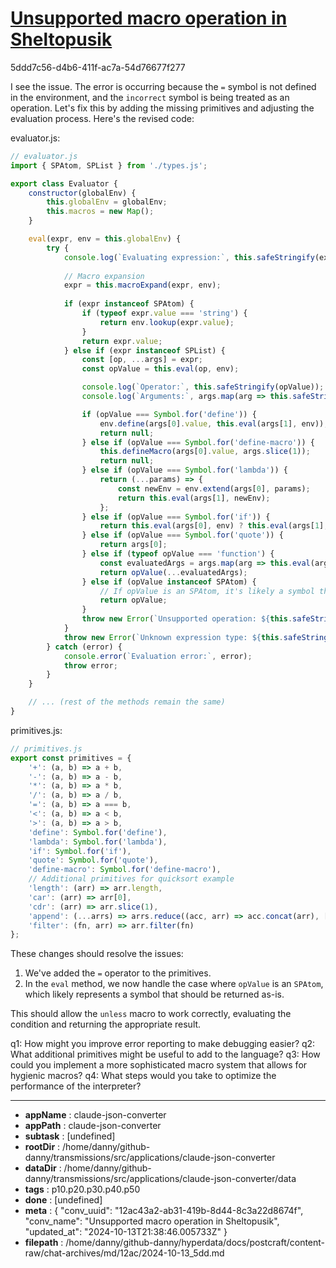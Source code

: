 # [Unsupported macro operation in Sheltopusik](https://claude.ai/chat/12ac43a2-ab31-419b-8d44-8c3a22d8674f)

5ddd7c56-d4b6-411f-ac7a-54d76677f277

 I see the issue. The error is occurring because the `=` symbol is not defined in the environment, and the `incorrect` symbol is being treated as an operation. Let's fix this by adding the missing primitives and adjusting the evaluation process. Here's the revised code:

evaluator.js:
```javascript
// evaluator.js
import { SPAtom, SPList } from './types.js';

export class Evaluator {
    constructor(globalEnv) {
        this.globalEnv = globalEnv;
        this.macros = new Map();
    }

    eval(expr, env = this.globalEnv) {
        try {
            console.log(`Evaluating expression:`, this.safeStringify(expr));
            
            // Macro expansion
            expr = this.macroExpand(expr, env);
            
            if (expr instanceof SPAtom) {
                if (typeof expr.value === 'string') {
                    return env.lookup(expr.value);
                }
                return expr.value;
            } else if (expr instanceof SPList) {
                const [op, ...args] = expr;
                const opValue = this.eval(op, env);

                console.log(`Operator:`, this.safeStringify(opValue));
                console.log(`Arguments:`, args.map(arg => this.safeStringify(arg)));

                if (opValue === Symbol.for('define')) {
                    env.define(args[0].value, this.eval(args[1], env));
                    return null;
                } else if (opValue === Symbol.for('define-macro')) {
                    this.defineMacro(args[0].value, args.slice(1));
                    return null;
                } else if (opValue === Symbol.for('lambda')) {
                    return (...params) => {
                        const newEnv = env.extend(args[0], params);
                        return this.eval(args[1], newEnv);
                    };
                } else if (opValue === Symbol.for('if')) {
                    return this.eval(args[0], env) ? this.eval(args[1], env) : this.eval(args[2], env);
                } else if (opValue === Symbol.for('quote')) {
                    return args[0];
                } else if (typeof opValue === 'function') {
                    const evaluatedArgs = args.map(arg => this.eval(arg, env));
                    return opValue(...evaluatedArgs);
                } else if (opValue instanceof SPAtom) {
                    // If opValue is an SPAtom, it's likely a symbol that should be returned as-is
                    return opValue;
                }
                throw new Error(`Unsupported operation: ${this.safeStringify(opValue)}`);
            }
            throw new Error(`Unknown expression type: ${this.safeStringify(expr)}`);
        } catch (error) {
            console.error(`Evaluation error:`, error);
            throw error;
        }
    }

    // ... (rest of the methods remain the same)
}
```

primitives.js:
```javascript
// primitives.js
export const primitives = {
    '+': (a, b) => a + b,
    '-': (a, b) => a - b,
    '*': (a, b) => a * b,
    '/': (a, b) => a / b,
    '=': (a, b) => a === b,
    '<': (a, b) => a < b,
    '>': (a, b) => a > b,
    'define': Symbol.for('define'),
    'lambda': Symbol.for('lambda'),
    'if': Symbol.for('if'),
    'quote': Symbol.for('quote'),
    'define-macro': Symbol.for('define-macro'),
    // Additional primitives for quicksort example
    'length': (arr) => arr.length,
    'car': (arr) => arr[0],
    'cdr': (arr) => arr.slice(1),
    'append': (...arrs) => arrs.reduce((acc, arr) => acc.concat(arr), []),
    'filter': (fn, arr) => arr.filter(fn)
};
```

These changes should resolve the issues:

1. We've added the `=` operator to the primitives.
2. In the `eval` method, we now handle the case where `opValue` is an `SPAtom`, which likely represents a symbol that should be returned as-is.

This should allow the `unless` macro to work correctly, evaluating the condition and returning the appropriate result.

q1: How might you improve error reporting to make debugging easier?
q2: What additional primitives might be useful to add to the language?
q3: How could you implement a more sophisticated macro system that allows for hygienic macros?
q4: What steps would you take to optimize the performance of the interpreter?

---

* **appName** : claude-json-converter
* **appPath** : claude-json-converter
* **subtask** : [undefined]
* **rootDir** : /home/danny/github-danny/transmissions/src/applications/claude-json-converter
* **dataDir** : /home/danny/github-danny/transmissions/src/applications/claude-json-converter/data
* **tags** : p10.p20.p30.p40.p50
* **done** : [undefined]
* **meta** : {
  "conv_uuid": "12ac43a2-ab31-419b-8d44-8c3a22d8674f",
  "conv_name": "Unsupported macro operation in Sheltopusik",
  "updated_at": "2024-10-13T21:38:46.005733Z"
}
* **filepath** : /home/danny/github-danny/hyperdata/docs/postcraft/content-raw/chat-archives/md/12ac/2024-10-13_5dd.md